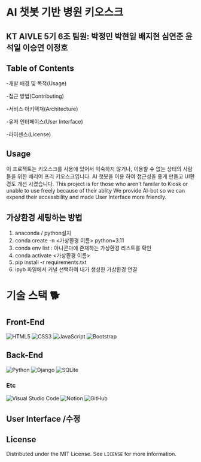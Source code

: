 # AI 챗봇 기반 병원 키오스크

## KT AIVLE 5기 6조 팀원: 박정민 박현일 배지현 심연준 윤석일 이승연 이정호
## Table of Contents
  
  -개발 배경 및 목적(Usage)
  
  -접근 방법(Contributing)
  
  -서비스 아키텍쳐(Architecture)
  
  -유저 인터페이스(User Interface)
  
  -라이센스(License)
  

## Usage 
 이 프로젝트는 키오스크를 사용에 있어서 익숙하지 않거나, 이용할 수 없는 상태의 사람들을 위한 베리어 프리 키오스크입니다. AI 챗봇을 이용 하여 접근성을 좋게 만들고 UI환경도 개선 시켰습니다. 
 This project is for those who aren't familar to Kiosk or unable to use freely because of their ablity
 We provide AI-bot so we can expend their accessbility and made User Interface more friendly. 

 

## 가상환경 세팅하는 방법 
1. anaconda / python설치
2. conda create -n <가상환경 이름> python=3.11
3. conda env list : 아나콘다에 존재하는 가상환경 리스트를 확인
4. conda activate <가상환경 이름>
5. pip install -r requirements.txt
6. ipyb 파일에서 커널 선택하여 내가 생성한 가상환경 연결


# 기술 스택 🐕

## Front-End

![HTML5](https://img.shields.io/badge/HTML5-E34F26?style=for-the-badge&logo=html5&logoColor=white)
![CSS3](https://img.shields.io/badge/CSS3-1572B6?style=for-the-badge&logo=css3&logoColor=white)
![JavaScript](https://img.shields.io/badge/JavaScript-F7DF1E?style=for-the-badge&logo=javascript&logoColor=black)
![Bootstrap](https://img.shields.io/badge/Bootstrap-563D7C?style=for-the-badge&logo=bootstrap&logoColor=white)

## Back-End

![Python](https://img.shields.io/badge/Python-3776AB?style=for-the-badge&logo=python&logoColor=white)
![Django](https://img.shields.io/badge/Django-092E20?style=for-the-badge&logo=django&logoColor=white)
![SQLite](https://img.shields.io/badge/SQLite-003B57?style=for-the-badge&logo=sqlite&logoColor=white)


### Etc

![Visual Studio Code](https://img.shields.io/badge/Visual%20Studio%20Code-007ACC?style=for-the-badge&logo=visual-studio-code&logoColor=white)
![Notion](https://img.shields.io/badge/Notion-000000?style=for-the-badge&logo=notion&logoColor=white)
![GitHub](https://img.shields.io/badge/GitHub-181717?style=for-the-badge&logo=github&logoColor=white)



## User Interface  /수정 


## License
Distributed under the MIT License. See `LICENSE` for more information.



